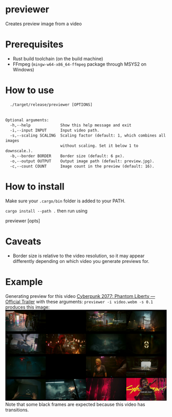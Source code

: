 # previewer
Creates preview image from a video

# Prerequisites
* Rust build toolchain (on the build machine)
* FFmpeg (`mingw-w64-x86_64-ffmpeg` package through MSYS2 on Windows)

# How to use
```Usage:
  ./target/release/previewer [OPTIONS]


Optional arguments:
  -h,--help             Show this help message and exit
  -i,--input INPUT      Input video path.
  -s,--scaling SCALING  Scaling factor (default: 1, which combines all images
                        without scaling. Set it below 1 to downscale.).
  -b,--border BORDER    Border size (default: 6 px).
  -o,--output OUTPUT    Output image path (default: preview.jpg).
  -c,--count COUNT      Image count in the preview (default: 16).
```

# How to install
Make sure your `.cargo/bin` folder is added to your PATH.

`cargo install --path .`
then run using

previewer [opts]

# Caveats
* Border size is relative to the video resolution, so it may appear differently depending on which video you generate previews for.

# Example
Generating preview for this video [Cyberpunk 2077: Phantom Liberty — Official Trailer](https://www.youtube.com/watch?v=reABCMNGM3w) with these arguments: 
`previewer -i video.webm -s 0.1` produces this image:
![Preview image](images/preview.jpg)
Note that some black frames are expected because this video has transitions.
